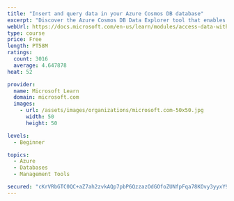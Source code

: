 ```yaml
---
title: "Insert and query data in your Azure Cosmos DB database"
excerpt: "Discover the Azure Cosmos DB Data Explorer tool that enables you to add or modify data. Create stored procedures in JavaScript."
webUrl: https://docs.microsoft.com/en-us/learn/modules/access-data-with-cosmos-db-and-sql-api/
type: course
price: Free
length: PT58M
ratings:
  count: 3016
  average: 4.647878
heat: 52

provider:
  name: Microsoft Learn
  domain: microsoft.com
  images:
    - url: /assets/images/organizations/microsoft.com-50x50.jpg
      width: 50
      height: 50

levels:
  - Beginner

topics:
  - Azure
  - Databases
  - Management Tools

secured: "cKrVRbGTC0QC+aZ7ah2zvkAQp7pbP6QzzazOdGOfoZUNfpFqa78KOvy3yyxY9SdWhBF8LwLAEkPi+q4cYQ3MXJmk/6J1ZyNx0EJfc7zyi50aOmdejCxgHdRJQzW8CzB8oLuzo2tPVA/9FA8BJLiStx8DNpcwcD6XUWVHa6ApQtqdfVoFx7Y7m5cLDSOKoJuvrbr/1pz2oJ6bQlXDB5wI+o/6dhs+Iojc4NHnV/Gc7yJxi9bcShMgA4pQDt5r7TewmWYNFRHHLxMdyUHYz8ho1ksw62uhPsyzVUPlGxjZpEgIpv9KHm1RgDWZbHeYKamTOZ8Y60X8kfjqTSaFc13yIT1wPED93t8NcFJ9HvtE6W6A5VIsHiLIqsmwE+hhQGzxDG7saECaS1lSA+Jv1aj6XZauqEpynMCe5nx8CX5n/ko=;YTAy6rYf0a1E1cs8CFILpQ=="
---
```


